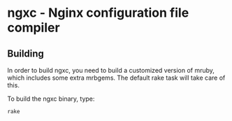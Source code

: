 # ngxc - Nginx configuration file compiler



## Building

In order to build ngxc, you need to build a customized version of mruby,
which includes some extra mrbgems. The default rake task will take care
of this.

To build the ngxc binary, type:

```bash
rake
```
